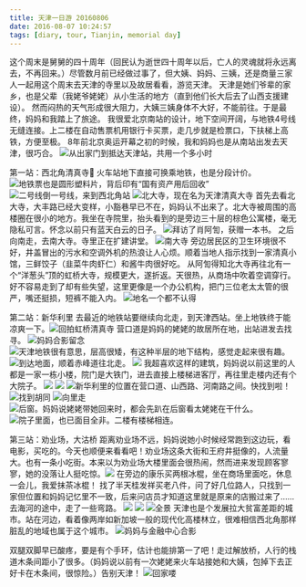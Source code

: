 ```yaml
---
title: 天津一日游 20160806
date: 2016-08-07 10:24:57
tags: [diary, tour, Tianjin, memorial day]
---
```

这个周末是舅舅的四十周年（回民认为逝世四十周年以后，亡人的灵魂就将永远离去，不再回来。）尽管数月前已经做过事了，但大姨、妈妈、三姨，还是商量三家人一起用这个周末去天津的寺里以及故居看看，游览天津。
天津是她们爷辈的家乡，也是父辈（我姥爷姥姥）从小生活的地方（直到他们长大后去了山西支援建设）。
然而闷热的天气形成很大阻力，大姨三姨身体不大好，不能前往。于是最终，妈妈和我踏上了旅途。
我很爱北京南站的设计，地下空间开阔，与地铁4号线无缝连接。上二楼在自动售票机用银行卡买票，走几步就是检票口，下扶梯上高铁，方便至极。
8年前北京奥运开幕之初的时候，我和妈妈也是从南站出发去天津，很巧合。
![从出家门到抵达天津站，共用一个多小时](https://raw.githubusercontent.com/veslam/blog/master/res/20160807_01_Tianjin.jpg)

第一站：西北角清真寺🕌️
火车站地下直接可换乘地铁，也是分段计价。
![地铁票也是圆形塑料片，背后印有“国有资产用后回收”](https://raw.githubusercontent.com/veslam/blog/master/res/20160807_02_Tianjin.jpg)
![二号线倒一号线，来到西北角站](https://raw.githubusercontent.com/veslam/blog/master/res/20160807_03_Tianjin.jpg)
![北大寺，现在名为天津清真大寺](https://raw.githubusercontent.com/veslam/blog/master/res/20160807_04_Tianjin.jpg)
首先去看北大寺，大丰路已经大变样，小豁巷早已不在，妈妈认不出来了。北大寺被周围的高楼圈在很小的地方。我坐在寺院里，抬头看到的是旁边三十层的棕色公寓楼，毫无隐私可言。怀念以前只有蓝天白云的日子。
![拜访了肖阿訇，获赠一本书。](https://raw.githubusercontent.com/veslam/blog/master/res/20160807_05_Tianjin.jpg)
之后向南走，去南大寺。寺里正在扩建讲堂。
![南大寺](https://raw.githubusercontent.com/veslam/blog/master/res/20160807_06_Tianjin.jpg)
旁边居民区的卫生环境很不好，井盖冒出的污水和空调外机的热浪让人心烦。顺着当地人指示找到一家清真小馆，三鲜饺子（韭菜牛肉虾仁）和酱牛肉很好吃。
从阿訇得知北大寺再往北有一个“洋葱头”顶的虹桥大寺，规模更大，遂折返。天很热，从商场中吹着空调穿行。好不容易走到了却有些失望，这里更像是一个办公机构，把门三位老太太管的很严，嘴还挺损，短裤不能入内。
![地名一个都不认得](https://raw.githubusercontent.com/veslam/blog/master/res/20160807_07_Tianjin.jpg)

第二站：新华利里
去最近的地铁站要继续向北走，到天津西站。坐上地铁终于能凉爽一下。![回拍虹桥清真寺](https://raw.githubusercontent.com/veslam/blog/master/res/20160807_08_Tianjin.jpg)
营口道是妈妈的姥姥的故居所在地，出站进发去找寻。
![妈妈合影留念](https://raw.githubusercontent.com/veslam/blog/master/res/20160807_09_Tianjin.jpg)
![天津地铁很有意思，层高很矮，有这种半层的地下结构，感觉走起来很有趣。](https://raw.githubusercontent.com/veslam/blog/master/res/20160807_10_Tianjin.jpg)
![到达地面，顺着赤峰道往北走。](https://raw.githubusercontent.com/veslam/blog/master/res/20160807_11_Tianjin.jpg)
![](https://raw.githubusercontent.com/veslam/blog/master/res/20160807_12_Tianjin.jpg)
我超喜欢这样的建筑，妈妈说以前这里的人都是一家一栋小楼，院门是大铁门，进去直接上楼梯进客厅，再往里走楼内还有个大院子。
![](https://raw.githubusercontent.com/veslam/blog/master/res/20160807_13_Tianjin.jpg)
![](https://raw.githubusercontent.com/veslam/blog/master/res/20160807_14_Tianjin.jpg)
![新华利里的位置在营口道、山西路、河南路之间。快找到啦！](https://raw.githubusercontent.com/veslam/blog/master/res/20160807_15_Tianjin.jpg)
![找到胡同](https://raw.githubusercontent.com/veslam/blog/master/res/20160807_16_Tianjin.jpg)
![向里走](https://raw.githubusercontent.com/veslam/blog/master/res/20160807_17_Tianjin.jpg)
![后窗。妈妈说姥姥带她回来时，都会先趴在后窗看太姥姥在干什么。](https://raw.githubusercontent.com/veslam/blog/master/res/20160807_18_Tianjin.jpg)
![院子里面，也已面目全非。二楼有楼梯相连。](https://raw.githubusercontent.com/veslam/blog/master/res/20160807_19_Tianjin.jpg)

第三站：劝业场，大沽桥
距离劝业场不远，妈妈说她小时候经常跑到这边玩，看电影，买吃的。今天也顺便来看看吧！劝业场这条大街和王府井挺像的，人流量大。也有一条小吃街。本来以为劝业场大楼里面会很热闹，然而进来发现顾客寥寥，她的没落让人挺吃惊。![](https://raw.githubusercontent.com/veslam/blog/master/res/20160807_20_Tianjin.jpg)
在旁边的康乐买两根冰棍，坐在商场里面吃，休息一会儿，我爱抹茶冰棍！
找了半天桂发祥买老八件，问了好几位路人，只找到一家但位置和妈妈记忆里不一致，后来问店员才知道这里就是原来的店搬过来了……
去海河的途中，走了一些弯路。
![](https://raw.githubusercontent.com/veslam/blog/master/res/20160807_21_Tianjin.jpg)
![](https://raw.githubusercontent.com/veslam/blog/master/res/20160807_22_Tianjin.jpg)
![全景](https://raw.githubusercontent.com/veslam/blog/master/res/20160807_23_Tianjin.jpg)
天津也是个发展拉大贫富差距的城市。站在河边，看着像两岸如新加坡一般的现代化高楼林立，很难相信西北角那样脏乱的地域也属于这个城市。
![妈妈与金融中心合影](https://raw.githubusercontent.com/veslam/blog/master/res/20160807_24_Tianjin.jpg)

双腿双脚早已酸疼，要是有个手环，估计也能排第一了吧！走过解放桥，人行的栈道木条间距小了很多。（妈妈说以前有一次姥姥来火车站接她和大姨，包掉下去正好卡在木条间，很惊险。）告别天津！
![回家喽](https://raw.githubusercontent.com/veslam/blog/master/res/20160807_25_Tianjin.jpg)